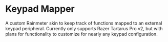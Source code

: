 # Keypad Mapper
 A custom Rainmeter skin to keep track of functions mapped to an external keypad peripheral. Currently only supports Razer Tartarus Pro v2, but with plans for functionality to customize for nearly any keypad configuration.
